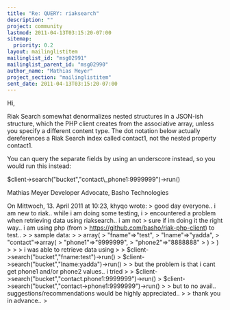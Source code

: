 ```yaml
---
title: "Re: QUERY: riaksearch"
description: ""
project: community
lastmod: 2011-04-13T03:15:20-07:00
sitemap:
  priority: 0.2
layout: mailinglistitem
mailinglist_id: "msg02991"
mailinglist_parent_id: "msg02990"
author_name: "Mathias Meyer"
project_section: "mailinglistitem"
sent_date: 2011-04-13T03:15:20-07:00
---
```



Hi,

Riak Search somewhat denormalizes nested structures in a JSON-ish structure, 
which the PHP client creates from the associative array, unless you specify a 
different content type. The dot notation below actually dereferences a Riak 
Search index called contact1, not the nested property contact1.

You can query the separate fields by using an underscore instead, so you would 
run this instead:

$client-&gt;search("bucket","contact\\_phone1:9999999")-&gt;run()

Mathias Meyer
Developer Advocate, Basho Technologies

On Mittwoch, 13. April 2011 at 10:23, khyqo wrote: 
&gt; good day everyone.. i am new to riak.. while i am doing some testing, i 
&gt; encountered a problem when retrieving data using riaksearch.. i am not 
&gt; sure if im doing it the right way.. i am using php (from 
&gt; https://github.com/basho/riak-php-client) to test..
&gt; 
&gt; sample data:
&gt; 
&gt; array(
&gt; "fname"=&gt;"test",
&gt; "lname"=&gt;"yadda",
&gt; "contact"=&gt;array(
&gt; "phone1"=&gt;"9999999",
&gt; "phone2"=&gt;"8888888"
&gt; )
&gt; )
&gt; 
&gt; 
&gt; i was able to retrieve data using
&gt; 
&gt; $client-&gt;search("bucket","fname:test")-&gt;run()
&gt; $client-&gt;search("bucket","lname:yadda")-&gt;run()
&gt; 
&gt; but the problem is that i cant get phone1 and/or phone2 values.. i tried
&gt; 
&gt; $client-&gt;search("bucket","contact.phone1:9999999")-&gt;run()
&gt; $client-&gt;search("bucket","contact-&gt;phone1:9999999")-&gt;run()
&gt; 
&gt; but to no avail.. suggestions/recommendations would be highly appreciated..
&gt; 
&gt; thank you in advance..
&gt; 
 
